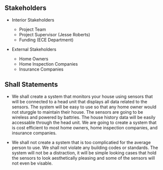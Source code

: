 ## Stakeholders
  - Interior Stakeholders
    - Project Team
    - Project Supervisor (Jesse Roberts)
    - Funding (ECE Department)

  - External Stakeholders
    - Home Owners
    - Home Inspection Companies
    - Insurance Companies

## Shall Statements

  - We shall create a system that monitors your house using sensors that will be connected to a head unit that displays all data related to the sensors. The system will be easy to use so that any home owner would not sturggle
to maintain their house. The sensors are going to be wireless and powered by battries. The house history data will be easily accessable through the head unit.  We are going to create a system that is cost efficient to most home owners, home inspection companies, and insurance companies.

  - We shall not create a system that is too complicatied for the average person to use. We shall not violate any building codes or standards. The system will not be a distraction, it will be simple looking cases that hold the sensors to look aesthetically pleasing and some of the sensors will not even be visable. 
